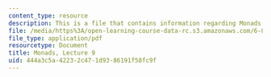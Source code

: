 ```yaml
---
content_type: resource
description: This is a file that contains information regarding Monads.
file: /media/https%3A/open-learning-course-data-rc.s3.amazonaws.com/6-820-fundamentals-of-program-analysis-fall-2015/444a3c5a42232c471d9386191f58fc9f_MIT6_820F15_L09.pdf
file_type: application/pdf
resourcetype: Document
title: Monads, Lecture 9
uid: 444a3c5a-4223-2c47-1d93-86191f58fc9f
---
```


